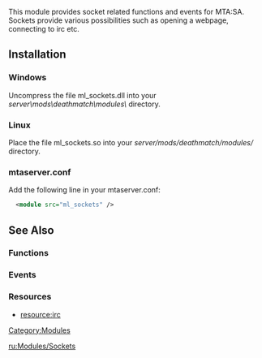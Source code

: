 <pageclass class="#AA7592" subcaption="Sockets Module"></pageclass>

This module provides socket related functions and events for MTA:SA. Sockets provide various possibilities such as opening a webpage, connecting to irc etc.

Installation
------------

### Windows

Uncompress the file ml\_sockets.dll into your *server\\mods\\deathmatch\\modules\\* directory.

### Linux

Place the file ml\_sockets.so into your *server/mods/deathmatch/modules/* directory.

### mtaserver.conf

Add the following line in your mtaserver.conf:

``` xml
  <module src="ml_sockets" />
```

See Also
--------

### Functions

### Events

### Resources

-   [<resource:irc>](/docs/resource:irc.md "wikilink")

[Category:Modules](/docs/Category:Modules.md "wikilink")

[ru:Modules/Sockets](/docs/ru:Modules/Sockets.md "wikilink")
